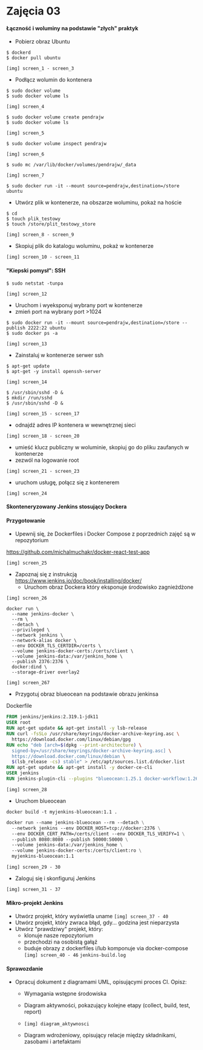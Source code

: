 # Zajęcia 03

#### Łączność i woluminy na podstawie "złych" praktyk

* Pobierz obraz Ubuntu
```shell
$ dockerd
$ docker pull ubuntu
```

`[img] screen_1 - screen_3`
* Podłącz wolumin do kontenera
```shell
$ sudo docker volume
$ sudo docker volume ls
```
`[img] screen_4`
```shell
$ sudo docker volume create pendrajw
$ sudo docker volume ls
```
`[img] screen_5`
```shell
$ sudo docker volume inspect pendrajw
```
`[img] screen_6`
```shell
$ sudo mc /var/lib/docker/volumes/pendrajw/_data
```
`[img] screen_7`
```shell
$ sudo docker run -it --mount source=pendrajw,destination=/store ubuntu
```

* Utwórz plik w kontenerze, na obszarze woluminu, pokaż na hoście

```shell
$ cd
$ touch plik_testowy
$ touch /store/plit_testowy_store
```

`[img] screen_8 - screen_9`

* Skopiuj plik do katalogu woluminu, pokaż w kontenerze

`[img] screen_10 - screen_11`

#### "Kiepski pomysł": SSH
```shell
$ sudo netstat -tunpa
```
`[img] screen_12`

* Uruchom i wyeksponuj wybrany port w kontenerze
* zmień port na wybrany port >1024
```shell
$ sudo docker run -it --mount source=pendrajw,destination=/store --publish 2222:22 ubuntu
$ sudo docker ps -a
```

`[img] screen_13`

* Zainstaluj w kontenerze serwer ssh
```shell
$ apt-get update
$ apt-get -y install openssh-server
```

`[img] screen_14`

```shell
$ /usr/sbin/sshd -D &
$ mkdir /run/sshd
$ /usr/sbin/sshd -D &
```

`[img] screen_15 - screen_17`

* odnajdź adres IP kontenera w wewnętrznej sieci

`[img] screen_18 - screen_20`

* umieść klucz publiczny w woluminie, skopiuj go do pliku zaufanych w kontenerze
* zezwól na logowanie root
  
`[img] screen_21 - screen_23`

* uruchom usługę, połącz się z kontenerem
  
`[img] screen_24`

#### Skonteneryzowany Jenkins stosujący Dockera

#### Przygotowanie
* Upewnij się, że Dockerfiles i Docker Compose z poprzednich zajęć są w repozytorium
  
https://github.com/michalmuchakr/docker-react-test-app

`[img] screen_25`

* Zapoznaj się z instrukcją https://www.jenkins.io/doc/book/installing/docker/
   * Uruchom obraz Dockera który eksponuje środowisko zagnieżdżone

`[img] screen_26`

```shell
docker run \
  --name jenkins-docker \
  --rm \
  --detach \
  --privileged \
  --network jenkins \
  --network-alias docker \
  --env DOCKER_TLS_CERTDIR=/certs \
  --volume jenkins-docker-certs:/certs/client \
  --volume jenkins-data:/var/jenkins_home \
  --publish 2376:2376 \
  docker:dind \
  --storage-driver overlay2
```
`[img] screen_267`
   * Przygotuj obraz blueocean na podstawie obrazu jenkinsa

Dockerfile
```dockerfile
FROM jenkins/jenkins:2.319.1-jdk11
USER root
RUN apt-get update && apt-get install -y lsb-release
RUN curl -fsSLo /usr/share/keyrings/docker-archive-keyring.asc \
  https://download.docker.com/linux/debian/gpg
RUN echo "deb [arch=$(dpkg --print-architecture) \
  signed-by=/usr/share/keyrings/docker-archive-keyring.asc] \
  https://download.docker.com/linux/debian \
  $(lsb_release -cs) stable" > /etc/apt/sources.list.d/docker.list
RUN apt-get update && apt-get install -y docker-ce-cli
USER jenkins
RUN jenkins-plugin-cli --plugins "blueocean:1.25.1 docker-workflow:1.26"
```

`[img] screen_28`

   * Uruchom blueocean
```shell
docker build -t myjenkins-blueocean:1.1 .
```
```dockerfile
docker run --name jenkins-blueocean --rm --detach \
  --network jenkins --env DOCKER_HOST=tcp://docker:2376 \
  --env DOCKER_CERT_PATH=/certs/client --env DOCKER_TLS_VERIFY=1 \
  --publish 8080:8080 --publish 50000:50000 \
  --volume jenkins-data:/var/jenkins_home \
  --volume jenkins-docker-certs:/certs/client:ro \
  myjenkins-blueocean:1.1
```
`[img] screen_29 - 30`

   * Zaloguj się i skonfiguruj Jenkins

`[img] screen_31 - 37`

#### Mikro-projekt Jenkins

* Utwórz projekt, który wyświetla uname
  `[img] screen_37 - 40`
* Utwórz projekt, który zwraca błąd, gdy... godzina jest nieparzysta
* Utwórz "prawdziwy" projekt, który:
   * klonuje nasze repozytorium
   * przechodzi na osobistą gałąź
   * buduje obrazy z dockerfiles i/lub komponuje via docker-compose
     `[img] screen_40 - 46`
     `jenkins-build.log`

#### Sprawozdanie
* Opracuj dokument z diagramami UML, opisującymi proces CI. Opisz:
   * Wymagania wstępne środowiska
   * Diagram aktywności, pokazujący kolejne etapy (collect, build, test, report)

   * `[img] diagram_aktywnosci` 

   * Diagram wdrożeniowy, opisujący relacje między składnikami, zasobami i artefaktami
